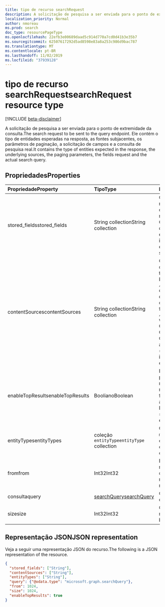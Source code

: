 ```yaml
---
title: tipo de recurso searchRequest
description: A solicitação de pesquisa a ser enviada para o ponto de extremidade da consulta. Ele contém o tipo de entidades esperadas na resposta, as fontes subjacentes, os parâmetros de paginação, a solicitação de campos e a consulta de pesquisa real.
localization_priority: Normal
author: nmoreau
ms.prod: search
doc_type: resourcePageType
ms.openlocfilehash: 22efb3e00689daad5c914d770a7cd0d41b3e35b7
ms.sourcegitcommit: 62507617292d5ad8598e83a8a253c986d9bac787
ms.translationtype: MT
ms.contentlocale: pt-BR
ms.lasthandoff: 11/02/2019
ms.locfileid: "37939128"
---
```

# <a name="searchrequest-resource-type"></a><span data-ttu-id="ed2a9-104">tipo de recurso searchRequest</span><span class="sxs-lookup"><span data-stu-id="ed2a9-104">searchRequest resource type</span></span>

[!INCLUDE [beta-disclaimer](../../includes/beta-disclaimer.md)]

<span data-ttu-id="ed2a9-105">A solicitação de pesquisa a ser enviada para o ponto de extremidade da consulta.</span><span class="sxs-lookup"><span data-stu-id="ed2a9-105">The search request to be sent to the query endpoint.</span></span> <span data-ttu-id="ed2a9-106">Ele contém o tipo de entidades esperadas na resposta, as fontes subjacentes, os parâmetros de paginação, a solicitação de campos e a consulta de pesquisa real.</span><span class="sxs-lookup"><span data-stu-id="ed2a9-106">It contains the type of entities expected in the response, the underlying sources, the paging parameters, the fields request and the actual search query.</span></span>

## <a name="properties"></a><span data-ttu-id="ed2a9-107">Propriedades</span><span class="sxs-lookup"><span data-stu-id="ed2a9-107">Properties</span></span>

| <span data-ttu-id="ed2a9-108">Propriedade</span><span class="sxs-lookup"><span data-stu-id="ed2a9-108">Property</span></span>     | <span data-ttu-id="ed2a9-109">Tipo</span><span class="sxs-lookup"><span data-stu-id="ed2a9-109">Type</span></span>        | <span data-ttu-id="ed2a9-110">Descrição</span><span class="sxs-lookup"><span data-stu-id="ed2a9-110">Description</span></span> |
|:-------------|:------------|:------------|
|<span data-ttu-id="ed2a9-111">stored_fields</span><span class="sxs-lookup"><span data-stu-id="ed2a9-111">stored_fields</span></span>|<span data-ttu-id="ed2a9-112">String collection</span><span class="sxs-lookup"><span data-stu-id="ed2a9-112">String collection</span></span> |<span data-ttu-id="ed2a9-113">Contém os campos a serem retornados para earch _so urces objeto.</span><span class="sxs-lookup"><span data-stu-id="ed2a9-113">Contains the fields to be returned for earch _so urces object.</span></span> <span data-ttu-id="ed2a9-114">Observação isso só é aplicável quando entityType =`externalItem` é especificado na resposta.</span><span class="sxs-lookup"><span data-stu-id="ed2a9-114">Note this is only applicable when entityType=`externalItem` is specified in the response.</span></span>|
|<span data-ttu-id="ed2a9-115">contentSources</span><span class="sxs-lookup"><span data-stu-id="ed2a9-115">contentSources</span></span>|<span data-ttu-id="ed2a9-116">String collection</span><span class="sxs-lookup"><span data-stu-id="ed2a9-116">String collection</span></span>|<span data-ttu-id="ed2a9-117">Contém a conexão a ser direcionada.</span><span class="sxs-lookup"><span data-stu-id="ed2a9-117">Contains the connection to be targeted.</span></span> <br><span data-ttu-id="ed2a9-118">Respeite o seguinte formato: `/external/connections/connectionid` onde `connectionid` é a ConnectionID definida na administração de conectores</span><span class="sxs-lookup"><span data-stu-id="ed2a9-118">Respect the following format : `/external/connections/connectionid` where `connectionid` is the ConnectionId been defined in the Connectors Administration</span></span> <br> <span data-ttu-id="ed2a9-119">Observação contentSource só é aplicável quando entityType =`externalItem`.</span><span class="sxs-lookup"><span data-stu-id="ed2a9-119">Note contentSource is only applicable when entityType=`externalItem`.</span></span> |
|<span data-ttu-id="ed2a9-120">enableTopResults</span><span class="sxs-lookup"><span data-stu-id="ed2a9-120">enableTopResults</span></span>|<span data-ttu-id="ed2a9-121">Booliano</span><span class="sxs-lookup"><span data-stu-id="ed2a9-121">Boolean</span></span>|<span data-ttu-id="ed2a9-122">Isso dispara a classificação híbrida para mensagens: as primeiras 3 mensagens são as mais relevantes</span><span class="sxs-lookup"><span data-stu-id="ed2a9-122">This triggers hybrid sort for messages : the first 3 messages are the most relevant</span></span><br> <span data-ttu-id="ed2a9-123">Isso só se aplica a entityType =`message`.</span><span class="sxs-lookup"><span data-stu-id="ed2a9-123">This is only applicable for entityType=`message`.</span></span>|
|<span data-ttu-id="ed2a9-124">entityTypes</span><span class="sxs-lookup"><span data-stu-id="ed2a9-124">entityTypes</span></span>|<span data-ttu-id="ed2a9-125">coleção `entityType`</span><span class="sxs-lookup"><span data-stu-id="ed2a9-125">`entityType` collection</span></span>| <span data-ttu-id="ed2a9-126">Os valores possíveis são: `event`, `message`, `driveItem`, `externalFile`, `externalItem`.</span><span class="sxs-lookup"><span data-stu-id="ed2a9-126">Possible values are: `event`, `message`, `driveItem`, `externalFile`, `externalItem`.</span></span>|
|<span data-ttu-id="ed2a9-127">from</span><span class="sxs-lookup"><span data-stu-id="ed2a9-127">from</span></span>|<span data-ttu-id="ed2a9-128">Int32</span><span class="sxs-lookup"><span data-stu-id="ed2a9-128">Int32</span></span>|<span data-ttu-id="ed2a9-129">Especifica o deslocamento dos resultados da pesquisa.</span><span class="sxs-lookup"><span data-stu-id="ed2a9-129">Specifies the offset for the search results.</span></span> <span data-ttu-id="ed2a9-130">Offset 0 retorna o primeiro resultado.</span><span class="sxs-lookup"><span data-stu-id="ed2a9-130">Offset 0 returns the very first result.</span></span>|
|<span data-ttu-id="ed2a9-131">consulta</span><span class="sxs-lookup"><span data-stu-id="ed2a9-131">query</span></span>|[<span data-ttu-id="ed2a9-132">searchQuery</span><span class="sxs-lookup"><span data-stu-id="ed2a9-132">searchQuery</span></span>](searchquery.md)|<span data-ttu-id="ed2a9-133">Contém os termos da consulta.</span><span class="sxs-lookup"><span data-stu-id="ed2a9-133">Contains the query terms.</span></span>|
|<span data-ttu-id="ed2a9-134">size</span><span class="sxs-lookup"><span data-stu-id="ed2a9-134">size</span></span>|<span data-ttu-id="ed2a9-135">Int32</span><span class="sxs-lookup"><span data-stu-id="ed2a9-135">Int32</span></span>|<span data-ttu-id="ed2a9-136">O tamanho da página a ser recuperada.</span><span class="sxs-lookup"><span data-stu-id="ed2a9-136">The size of the page to be retrieved.</span></span>|

## <a name="json-representation"></a><span data-ttu-id="ed2a9-137">Representação JSON</span><span class="sxs-lookup"><span data-stu-id="ed2a9-137">JSON representation</span></span>

<span data-ttu-id="ed2a9-138">Veja a seguir uma representação JSON do recurso.</span><span class="sxs-lookup"><span data-stu-id="ed2a9-138">The following is a JSON representation of the resource.</span></span>

<!-- {
  "blockType": "resource",
  "optionalProperties": [

  ],
  "@odata.type": "microsoft.graph.searchRequest",
  "baseType": null
}-->

```json
{
  "stored_fields": ["String"],
  "contentSources": ["String"],
  "entityTypes": ["String"],
  "query": {"@odata.type": "microsoft.graph.searchQuery"},
  "from": 1024,
  "size": 1024,
  "enableTopResults": true
}
```

<!-- uuid: 16cd6b66-4b1a-43a1-adaf-3a886856ed98
2019-02-04 14:57:30 UTC -->
<!-- {
  "type": "#page.annotation",
  "description": "searchRequest resource",
  "keywords": "",
  "section": "documentation",
  "tocPath": ""
}-->
